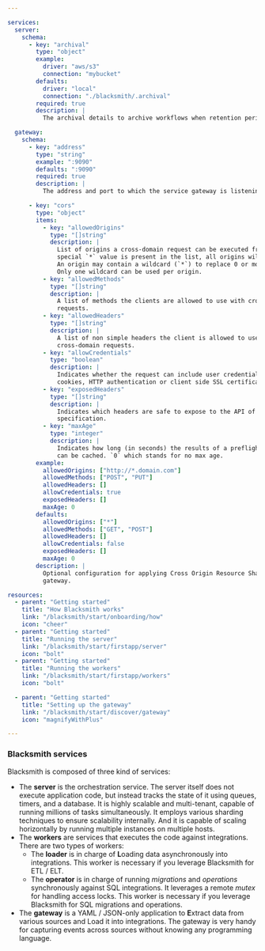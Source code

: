 ```yaml
---

services:
  server:
    schema:
      - key: "archival"
        type: "object"
        example:
          driver: "aws/s3"
          connection: "mybucket"
        defaults:
          driver: "local"
          connection: "./blacksmith/.archival"
        required: true
        description: |
          The archival details to archive workflows when retention period is met.

  gateway:
    schema:
      - key: "address"
        type: "string"
        example: ":9090"
        defaults: ":9090"
        required: true
        description: |
          The address and port to which the service gateway is listening to.

      - key: "cors"
        type: "object"
        items:
          - key: "allowedOrigins"
            type: "[]string"
            description: |
              List of origins a cross-domain request can be executed from. If the
              special `*` value is present in the list, all origins will be allowed.
              An origin may contain a wildcard (`*`) to replace 0 or more characters.
              Only one wildcard can be used per origin.
          - key: "allowedMethods"
            type: "[]string"
            description: |
              A list of methods the clients are allowed to use with cross-domain
              requests.
          - key: "allowedHeaders"
            type: "[]string"
            description: |
              A list of non simple headers the client is allowed to use with
              cross-domain requests.
          - key: "allowCredentials"
            type: "boolean"
            description: |
              Indicates whether the request can include user credentials like
              cookies, HTTP authentication or client side SSL certificates.
          - key: "exposedHeaders"
            type: "[]string"
            description: |
              Indicates which headers are safe to expose to the API of a CORS API
              specification.
          - key: "maxAge"
            type: "integer"
            description: |
              Indicates how long (in seconds) the results of a preflight request
              can be cached. `0` which stands for no max age.
        example:
          allowedOrigins: ["http://*.domain.com"]
          allowedMethods: ["POST", "PUT"]
          allowedHeaders: []
          allowCredentials: true
          exposedHeaders: []
          maxAge: 0
        defaults:
          allowedOrigins: ["*"]
          allowedMethods: ["GET", "POST"]
          allowedHeaders: []
          allowCredentials: false
          exposedHeaders: []
          maxAge: 0
        description: |
          Optional configuration for applying Cross Origin Resource Sharing to the
          gateway.

resources:
  - parent: "Getting started"
    title: "How Blacksmith works"
    link: "/blacksmith/start/onboarding/how"
    icon: "cheer"
  - parent: "Getting started"
    title: "Running the server"
    link: "/blacksmith/start/firstapp/server"
    icon: "bolt"
  - parent: "Getting started"
    title: "Running the workers"
    link: "/blacksmith/start/firstapp/workers"
    icon: "bolt"

  - parent: "Getting started"
    title: "Setting up the gateway"
    link: "/blacksmith/start/discover/gateway"
    icon: "magnifyWithPlus"

---
```


### Blacksmith services

Blacksmith is composed of three kind of services:
- The **server** is the orchestration service. The server itself does not execute
  application code, but instead tracks the state of it using queues, timers, and
  a database. It is highly scalable and multi-tenant, capable of running millions
  of tasks simultaneously. It employs various sharding techniques to ensure
  scalability internally. And it is capable of scaling horizontally by running
  multiple instances on multiple hosts.
- The **workers** are services that executes the code against integrations. There
  are two types of workers:
  - The **loader** is in charge of **L**oading data asynchronously into integrations.
    This worker is necessary if you leverage Blacksmith for ETL / ELT.
  - The **operator** is in charge of running *migrations* and *operations* 
    synchronously against SQL integrations. It leverages a remote *mutex* for
    handling access locks. This worker is necessary if you leverage Blacksmith
    for SQL migrations and operations.
- The **gateway** is a YAML / JSON-only application to **E**xtract data from
  various sources and Load it into integrations. The gateway is very handy for
  capturing events across sources without knowing any programming language.
